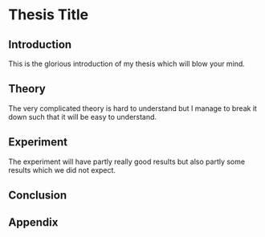 # Thesis Title

## Introduction

This is the glorious introduction of my thesis which will blow your mind.

## Theory

The very complicated theory is hard to understand but I manage to break it down such that it will be easy to understand.

## Experiment

The experiment will have partly really good results but also partly some results which we did not expect.

## Conclusion

## Appendix

